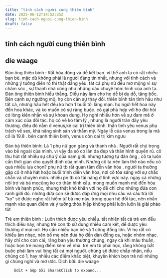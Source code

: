 ```yaml
---
title: "tính cách người cung thiên bình"
date: 2025-06-12T14:52:35Z
slug: tinh-cach-nguoi-cung-thien-binh
draft: false
---
```


## tính cách người cung thiên bình

## die waage

Đàn ông thiên bình : Rất hòa đồng và dễ kết bạn. vì thế anh ta có rất nhiều bạn bè. mặc dù không phải là người đáng tin nhất, nhưng với tính cách và những ý tưởng điên rồ thì thật đáng yêu. tát cả phụ nữ đều mơ mộng vì sự chăm sóc , sự thanh nhã cũng như những câu chuyệ hóm hỉnh của anh ta. Đàn ông thiên bình hiếu thắng. Điều này làm cho họ dễ bị dụ dỗ, tâng bốc. Bên cạnh sự ngưỡng mộ, họ còn cần sự thay đổi. thiên bình tán tỉnh hầu như tất cả, nhưng hầu hết đều ko hơn 1 buổi tối lãng mạn. họ ngửi hết hoa này đến hoa khác, và ko muốn có sự ràng buộc. cô gái phù hợp với họ đòi hỏi có lòng kiên nhẫn và sự khoan dung. Họ nghĩ nhiều hơn về sự đam mê ở cảm xúc của đối tác. họ có vẻ ko tâm lý , nhưng là người tràn đây yêu thương. điêu đó nằm ở venus,kẻ cai trị thiên bình. thần tình yêu venus phụ trách về sex, khả năng sinh sản và thẫm mỹ. Ngày lễ của venus trong la mã cổ là 19.8 . bên cạnh thiên bình, venus còn cai trị kim ngưu
 
Đàn bà thiên bình: Là 1 phụ nữ gọn gàng và thanh nhã . Người rất chú trọng vào bề ngoài của mình. vì vậy đa số có làn da đẹp và thân hình quyến rũ. cô thu hút rất nhiều sự chú ý của nam giới. nhưng tương tự đàn ông , cô ta luôn cần thời gian cho quyết định của mình. Nhưng cô ta nên làm thế nào nếu có quá nhiều lựa chọn?
phụ nữ tb rất quan tâm đến văn hóa . người ta thường gặp cô ở nhà hát hoặc buổi trình diễn văn hóa, nơi cô tỏa sáng với sự chắc chắn và chuyên môn. nhiều pn tb có tài năng ở lĩnh vực này. ngay cả những nội trợ và bà mẹcũng ko có thân hình xấu. mong muốn mạnh mẽ đến hòa bình và hạnh phúc, nhưng thật khó khăn với họ để chỉ cho những đứa con ranh giới đó. những đứa con sẽ được đáp ứng mọi nhu cầu và câu trả lời "ko" sẽ được nghe rất hiếm từ bà mẹ này. trong quan hệ đối tác, nên nhấn mạnh vào quan điểm và ý tưởng.thỏa hiệp không phải luôn luôn là giải pháo tốt
 
Trẻ em thiên bình : Luôn thích được yêu chiều. tất nhiên tất cả trẻ em đều thích điều này, nhưng trẻ con tb sử dụng nhiều cam kết, để được yêu thương ở mọi nơi. Họ cần nhiều bạn bè và 1 cộng đồng lớn. Vì họ rất có khiếu âm nhạc, nên bố mẹ nên đưa họ đến dàn đồng ca, hoặc nhóm nhạc. hãy chỉ cho con cái, rằng bạn yêu thương chúng, ngay cả khi mâu thuẫn, hoặc bọn trẻ mang điểm kém về nhà. trẻ em tb phải học, rằng không bắt buộc phải làm vui lòng tất cả mọi người. chúng sẽ được chấp nhận, nếu chúng có 1, hay nhiều các điểm khác biệt, khuyến khích bọn trẻ nói những gì chúng nghĩ và mơ ước.
Dịch bởi: die waage​



	
		
		Edit + Gộp bởi SharakClick to expand...